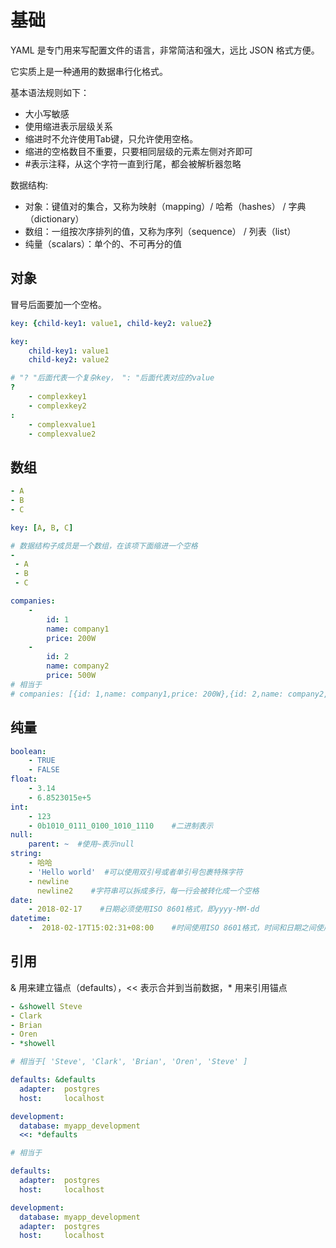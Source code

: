 # 基础
YAML 是专门用来写配置文件的语言，非常简洁和强大，远比 JSON 格式方便。

它实质上是一种通用的数据串行化格式。

基本语法规则如下：
- 大小写敏感
- 使用缩进表示层级关系
- 缩进时不允许使用Tab键，只允许使用空格。
- 缩进的空格数目不重要，只要相同层级的元素左侧对齐即可
- \#表示注释，从这个字符一直到行尾，都会被解析器忽略

数据结构:
- 对象：键值对的集合，又称为映射（mapping）/ 哈希（hashes） / 字典（dictionary）
- 数组：一组按次序排列的值，又称为序列（sequence） / 列表（list）
- 纯量（scalars）：单个的、不可再分的值

## 对象
冒号后面要加一个空格。

```yml
key: {child-key1: value1, child-key2: value2}
```

```yml
key: 
    child-key1: value1
    child-key2: value2
```

```yml
# "? "后面代表一个复杂key， ": "后面代表对应的value
?  
    - complexkey1
    - complexkey2
:
    - complexvalue1
    - complexvalue2
```

## 数组
```yml
- A
- B
- C
```

```yml
key: [A, B, C]
```

```yml
# 数据结构子成员是一个数组，在该项下面缩进一个空格
-
 - A
 - B
 - C
```

```yml
companies:
    -
        id: 1
        name: company1
        price: 200W
    -
        id: 2
        name: company2
        price: 500W
# 相当于
# companies: [{id: 1,name: company1,price: 200W},{id: 2,name: company2,price: 500W}]
```

## 纯量
```yml
boolean: 
    - TRUE
    - FALSE
float:
    - 3.14
    - 6.8523015e+5
int:
    - 123
    - 0b1010_0111_0100_1010_1110    #二进制表示
null:
    parent: ~  #使用~表示null
string:
    - 哈哈
    - 'Hello world'  #可以使用双引号或者单引号包裹特殊字符
    - newline
      newline2    #字符串可以拆成多行，每一行会被转化成一个空格
date:
    - 2018-02-17    #日期必须使用ISO 8601格式，即yyyy-MM-dd
datetime: 
    -  2018-02-17T15:02:31+08:00    #时间使用ISO 8601格式，时间和日期之间使用T连接，最后使用+代表时区
```

## 引用
& 用来建立锚点（defaults），<< 表示合并到当前数据，* 用来引用锚点

```yml
- &showell Steve 
- Clark 
- Brian 
- Oren 
- *showell 

# 相当于[ 'Steve', 'Clark', 'Brian', 'Oren', 'Steve' ]
```

```yml
defaults: &defaults
  adapter:  postgres
  host:     localhost

development:
  database: myapp_development
  <<: *defaults

# 相当于

defaults:
  adapter:  postgres
  host:     localhost

development:
  database: myapp_development
  adapter:  postgres
  host:     localhost
```